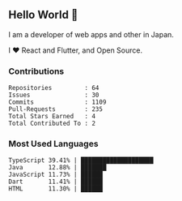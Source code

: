 ## Hello World 👋

I am a developer of web apps and other in Japan.

I ❤️ React and Flutter, and Open Source.

### Contributions

<!-- contributions start -->

    Repositories         : 64
    Issues               : 30
    Commits              : 1109
    Pull-Requests        : 235
    Total Stars Earned   : 4
    Total Contributed To : 2

<!-- contributions end -->

### Most Used Languages

<!-- most-used-languages start -->

    TypeScript 39.41% | ████████████████████
    Java       12.88% | ███████
    JavaScript 11.73% | ██████
    Dart       11.41% | ██████
    HTML       11.30% | ██████

<!-- most-used-languages end -->
